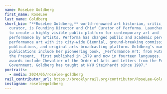 ```yaml
---
name: RoseLee Goldberg
first_name: RoseLee
last_name: Goldberg
short_bio: "**RoseLee Goldberg,** world-renowned art historian, critic, and
  curator, is Founding Director and Chief Curator of Performa. Launched in 2004
  to create a highly visible public platform for contemporary art and
  performance by artists, Performa has changed public and academic perception of
  performance art with its city-wide Biennial, ground-breaking commissions,
  publications, and original arts-broadcasting platform. Goldberg’s many
  publications include her pioneering book, _Performance Art: from Futurism to
  the Present,_ first published in 1979 and now in fourteen languages. Her many
  awards include Chevalier of the Order of Arts and Letters from the French
  Government. Goldberg has taught at NYU Steinhardt since 1987."
portraits:
  - media: 2024/05/roselee-goldberg
rail_contributor_url: https://brooklynrail.org/contributor/RoseLee-Goldberg
instagram: roseleegoldberg
---
```

